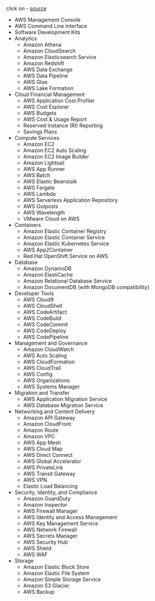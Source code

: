 click on  - [source](https://d1.awsstatic.com/whitepapers/aws-overview.pdf)
  - AWS Management Console 
  - AWS Command Line Interface 
  - Software Development Kits 
  - Analytics 
    - Amazon Athena 
    - Amazon CloudSearch 
    - Amazon Elasticsearch Service  
    - Amazon Redshift 
    - AWS Data Exchange 
    - AWS Data Pipeline 
    - AWS Glue  
    - AWS Lake Formation 
  - Cloud Financial Management 
    - AWS Application Cost Profiler 
    - AWS Cost Explorer 
    - AWS Budgets 
    - AWS Cost & Usage Report 
    - Reserved Instance (RI) Reporting 
    - Savings Plans  
  - Compute Services  
    - Amazon EC2 
    - Amazon EC2 Auto Scaling 
    - Amazon EC2 Image Builder 
    - Amazon Lightsail 
    - AWS App Runner 
    - AWS Batch 
    - AWS Elastic Beanstalk 
    - AWS Fargate 
    - AWS Lambda 
    - AWS Serverless Application Repository 
    - AWS Outposts 
    - AWS Wavelength 
    - VMware Cloud on AWS 
  - Containers  
    - Amazon Elastic Container Registry 
    - Amazon Elastic Container Service 
    - Amazon Elastic Kubernetes Service 
    - AWS App2Container 
    - Red Hat OpenShift Service on AWS 
  - Database  
    - Amazon DynamoDB 
    - Amazon ElastiCache 
    - Amazon Relational Database Service 
    - Amazon DocumentDB (with MongoDB compatibility) 
  - Developer Tools  
    - AWS Cloud9 
    - AWS CloudShell 
    - AWS CodeArtifact 
    - AWS CodeBuild 
    - AWS CodeCommit 
    - AWS CodeDeploy 
    - AWS CodePipeline 
  - Management and Governance 
    - Amazon CloudWatch 
    - AWS Auto Scaling 
    - AWS CloudFormation 
    - AWS CloudTrail 
    - AWS Config 
    - AWS Organizations 
    - AWS Systems Manager  
  - Migration and Transfer 
    - AWS Application Migration Service 
    - AWS Database Migration Service 
  - Networking and Content Delivery 
    - Amazon API Gateway 
    - Amazon CloudFront 
    - Amazon Route 
    - Amazon VPC 
    - AWS App Mesh 
    - AWS Cloud Map 
    - AWS Direct Connect 
    - AWS Global Accelerator 
    - AWS PrivateLink
    - AWS Transit Gateway 
    - AWS VPN 
    - Elastic Load Balancing 
  - Security, Identity, and Compliance 
    - Amazon GuardDuty 
    - Amazon Inspector 
    - AWS Firewall Manager 
    - AWS Identity and Access Management 
    - AWS Key Management Service 
    - AWS Network Firewall  
    - AWS Secrets Manager 
    - AWS Security Hub 
    - AWS Shield 
    - AWS WAF
  - Storage  
    - Amazon Elastic Block Store 
    - Amazon Elastic File System 
    - Amazon Simple Storage Service 
    - Amazon S3 Glacier 
    - AWS Backup 